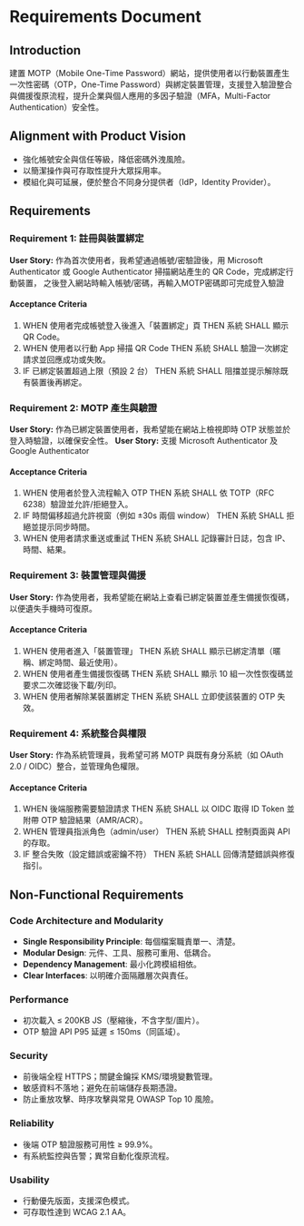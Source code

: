 # Requirements Document

## Introduction

建置 MOTP（Mobile One-Time Password）網站，提供使用者以行動裝置產生一次性密碼（OTP，One-Time Password）與綁定裝置管理，支援登入驗證整合與備援復原流程，提升企業與個人應用的多因子驗證（MFA，Multi-Factor Authentication）安全性。

## Alignment with Product Vision

- 強化帳號安全與信任等級，降低密碼外洩風險。
- 以簡潔操作與可存取性提升大眾採用率。
- 模組化與可延展，便於整合不同身分提供者（IdP，Identity Provider）。

## Requirements

### Requirement 1: 註冊與裝置綁定

**User Story:** 作為首次使用者，我希望通過帳號/密驗證後，用 Microsoft Authenticator 或 Google Authenticator 掃描網站產生的 QR Code，完成綁定行動裝置，
之後登入網站時輸入帳號/密碼，再輸入MOTP密碼即可完成登入驗證

#### Acceptance Criteria

1. WHEN 使用者完成帳號登入後進入「裝置綁定」頁 THEN 系統 SHALL 顯示 QR Code。
2. WHEN 使用者以行動 App 掃描 QR Code THEN 系統 SHALL 驗證一次綁定請求並回應成功或失敗。
3. IF 已綁定裝置超過上限（預設 2 台） THEN 系統 SHALL 阻擋並提示解除既有裝置後再綁定。

### Requirement 2: MOTP 產生與驗證

**User Story:** 作為已綁定裝置使用者，我希望能在網站上檢視即時 OTP 狀態並於登入時驗證，以確保安全性。
**User Story:** 支援 Microsoft Authenticator 及 Google Authenticator

#### Acceptance Criteria

1. WHEN 使用者於登入流程輸入 OTP THEN 系統 SHALL 依 TOTP（RFC 6238）驗證並允許/拒絕登入。
2. IF 時間偏移超過允許視窗（例如 ±30s 兩個 window） THEN 系統 SHALL 拒絕並提示同步時間。
3. WHEN 使用者請求重送或重試 THEN 系統 SHALL 記錄審計日誌，包含 IP、時間、結果。

### Requirement 3: 裝置管理與備援

**User Story:** 作為使用者，我希望能在網站上查看已綁定裝置並產生備援恢復碼，以便遺失手機時可復原。

#### Acceptance Criteria

1. WHEN 使用者進入「裝置管理」 THEN 系統 SHALL 顯示已綁定清單（暱稱、綁定時間、最近使用）。
2. WHEN 使用者產生備援恢復碼 THEN 系統 SHALL 顯示 10 組一次性恢復碼並要求二次確認後下載/列印。
3. WHEN 使用者解除某裝置綁定 THEN 系統 SHALL 立即使該裝置的 OTP 失效。

### Requirement 4: 系統整合與權限

**User Story:** 作為系統管理員，我希望可將 MOTP 與既有身分系統（如 OAuth 2.0 / OIDC）整合，並管理角色權限。

#### Acceptance Criteria

1. WHEN 後端服務需要驗證請求 THEN 系統 SHALL 以 OIDC 取得 ID Token 並附帶 OTP 驗證結果（AMR/ACR）。
2. WHEN 管理員指派角色（admin/user） THEN 系統 SHALL 控制頁面與 API 的存取。
3. IF 整合失敗（設定錯誤或密鑰不符） THEN 系統 SHALL 回傳清楚錯誤與修復指引。

## Non-Functional Requirements

### Code Architecture and Modularity
- **Single Responsibility Principle**: 每個檔案職責單一、清楚。
- **Modular Design**: 元件、工具、服務可重用、低耦合。
- **Dependency Management**: 最小化跨模組相依。
- **Clear Interfaces**: 以明確介面隔離層次與責任。

### Performance
- 初次載入 ≤ 200KB JS（壓縮後，不含字型/圖片）。
- OTP 驗證 API P95 延遲 ≤ 150ms（同區域）。

### Security
- 前後端全程 HTTPS；關鍵金鑰採 KMS/環境變數管理。
- 敏感資料不落地；避免在前端儲存長期憑證。
- 防止重放攻擊、時序攻擊與常見 OWASP Top 10 風險。

### Reliability
- 後端 OTP 驗證服務可用性 ≥ 99.9%。
- 有系統監控與告警；異常自動化復原流程。

### Usability
- 行動優先版面，支援深色模式。
- 可存取性達到 WCAG 2.1 AA。 